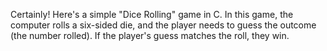 
Certainly! Here's a simple "Dice Rolling" game in C. In this game, the computer rolls a six-sided die, and the player needs to guess the outcome (the number rolled). If the player's guess matches the roll, they win.

